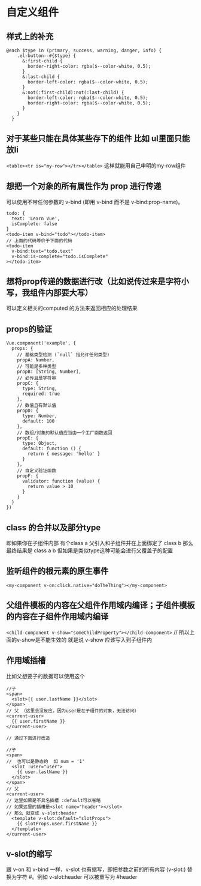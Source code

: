 # 自定义组件

## 样式上的补充

``` // not 除了xx之外的元素样式
@each $type in (primary, success, warning, danger, info) {
    .el-button--#{$type} {
      &:first-child {
        border-right-color: rgba($--color-white, 0.5);
      }
      &:last-child {
        border-left-color: rgba($--color-white, 0.5);
      }
      &:not(:first-child):not(:last-child) {
        border-left-color: rgba($--color-white, 0.5);
        border-right-color: rgba($--color-white, 0.5);
      }
    }
  }
```

## 对于某些只能在具体某些存下的组件  比如 ul里面只能放li

```<table><tr is="my-row"></tr></table>``` 这样就能用自己申明的my-row组件

## 想把一个对象的所有属性作为 prop 进行传递

可以使用不带任何参数的 v-bind (即用 v-bind 而不是 v-bind:prop-name)。

``` // 具体写法
todo: {
  text: 'Learn Vue',
  isComplete: false
}
<todo-item v-bind="todo"></todo-item>
// 上面的代码等价于下面的代码
<todo-item
  v-bind:text="todo.text"
  v-bind:is-complete="todo.isComplete"
></todo-item>
```

## 想将prop传递的数据进行改（比如说传过来是字符小写，我组件内部要大写）

可以定义相关的computed 的方法来返回相应的处理结果

## props的验证

``` // props的验证
Vue.component('example', {
  props: {
    // 基础类型检测 (`null` 指允许任何类型)
    propA: Number,
    // 可能是多种类型
    propB: [String, Number],
    // 必传且是字符串
    propC: {
      type: String,
      required: true
    },
    // 数值且有默认值
    propD: {
      type: Number,
      default: 100
    },
    // 数组/对象的默认值应当由一个工厂函数返回
    propE: {
      type: Object,
      default: function () {
        return { message: 'hello' }
      }
    },
    // 自定义验证函数
    propF: {
      validator: function (value) {
        return value > 10
      }
    }
  }
})
```

## class 的合并以及部分type

即如果你在子组件内部 有个class a
父引入和子组件并在上面绑定了 class b
那么最终结果是  class a b
但如果是类似type这种可能会进行父覆盖子的配置

## 监听组件的根元素的原生事件

`<my-component v-on:click.native="doTheThing"></my-component>`

## 父组件模板的内容在父组件作用域内编译；子组件模板的内容在子组件作用域内编译

`<child-component v-show="someChildProperty"></child-component>`
// 所以上面的v-show是不能生效的
就是说 v-show 应该写入到子组件内

## 作用域插槽

比如父想要子的数据可以使用这个

``` // 情景再现
//子
<span>
  <slot>{{ user.lastName }}</slot>
</span>
// 父 （这里会没反应，因为user是在子组件的对象，无法访问）
<current-user>
  {{ user.firstName }}
</current-user>

// 通过下面进行改造

//子
<span>
//  也可以是静态的  如 num = '1'
  <slot :user="user">
    {{ user.lastName }}
  </slot>
</span>
// 父
<current-user>
// 这里如果是不具名插槽 :default可以省略
// 如果这里的插槽是<slot name="header"></slot>
// 那么 就变成 v-slot:header
  <template v-slot:default="slotProps">
    {{ slotProps.user.firstName }}
  </template>
</current-user>
```

## v-slot的缩写

跟 v-on 和 v-bind 一样，v-slot 也有缩写，即把参数之前的所有内容 (v-slot:) 替换为字符 #。例如 v-slot:header 可以被重写为 #header